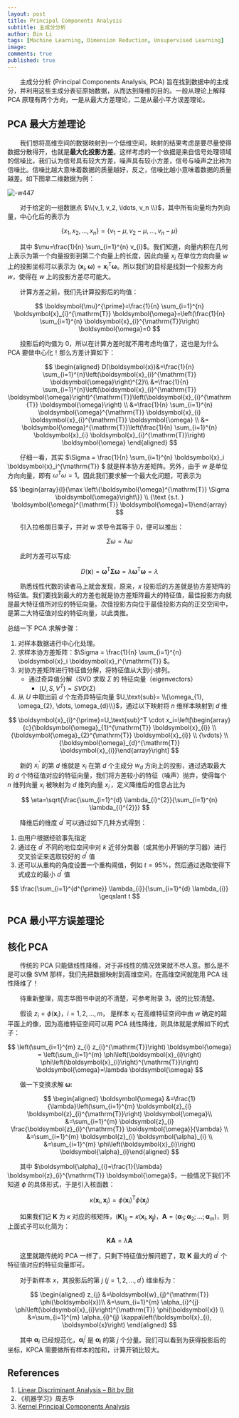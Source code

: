 ```yaml
---
layout: post
title: Principal Components Analysis
subtitle: 主成分分析
author: Bin Li
tags: [Machine Learning, Dimension Reduction, Unsupervised Learning]
image: 
comments: true
published: true
---
```


　　主成分分析 (Principal Components Analysis, PCA) 旨在找到数据中的主成分，并利用这些主成分表征原始数据，从而达到降维的目的。一般从理论上解释 PCA 原理有两个方向，一是从最大方差理论，二是从最小平方误差理论。

## PCA 最大方差理论
　　我们想将高维空间的数据映射到一个低维空间，映射的结果考虑是要尽量使得数据分散得开，也就是**最大化投影方差**。这样考虑的一个依据是来自信号处理领域的信噪比，我们认为信号具有较大方差，噪声具有较小方差，信号与噪声之比称为信噪比。信噪比越大意味着数据的质量越好，反之，信噪比越小意味着数据的质量越差。如下图拿二维数据为例：

![-w447](/img/media/15611834879719.jpg)

　　对于给定的一组数据点 $\\{v_1, v_2, \ldots, v_n \\}$，其中所有向量均为列向量，中心化后的表示为

$$
\left\{x_{1}, x_{2}, \ldots, x_{n}\right\}=\left\{v_{1}-\mu, v_{2}-\mu, \ldots, v_{n}-\mu\right\}
$$

　　其中 $\mu=\frac{1}{n} \sum_{i=1}^{n} v_{i}$。我们知道，向量内积在几何上表示为第一个向量投影到第二个向量上的长度，因此向量 $x_i$ 在单位方向向量 $w$ 上的投影坐标可以表示为 $\left(\boldsymbol{x}_i, \boldsymbol{\omega}\right)=\boldsymbol{x}_i^{\mathrm{T}} \boldsymbol{\omega}$。所以我们的目标是找到一个投影方向 $w$，使得在 $w$ 上的投影方差尽可能大。

　　计算方差之前，我们先计算投影后的均值：

$$
\boldsymbol{\mu}^{\prime}=\frac{1}{n} \sum_{i=1}^{n} \boldsymbol{x}_{i}^{\mathrm{T}} \boldsymbol{\omega}=\left(\frac{1}{n} \sum_{i=1}^{n} \boldsymbol{x}_{i}^{\mathrm{T}}\right) \boldsymbol{\omega}=0
$$

　　投影后的均值为 0，所以在计算方差时就不用考虑均值了，这也是为什么 PCA 要做中心化！那么方差计算如下：

$$
\begin{aligned}
D(\boldsymbol{x})&=\frac{1}{n} \sum_{i=1}^{n}\left(\boldsymbol{x}_{i}^{\mathrm{T}} \boldsymbol{\omega}\right)^{2}\\
&=\frac{1}{n} \sum_{i=1}^{n}\left(\boldsymbol{x}_{i}^{\mathrm{T}} \boldsymbol{\omega}\right)^{\mathrm{T}}\left(\boldsymbol{x}_{i}^{\mathrm{T}} \boldsymbol{\omega}\right) \\
&=\frac{1}{n} \sum_{i=1}^{n} \boldsymbol{\omega}^{\mathrm{T}} \boldsymbol{x}_{i} \boldsymbol{x}_{i}^{\mathrm{T}} \boldsymbol{\omega} \\
&= \boldsymbol{\omega}^{\mathrm{T}}\left(\frac{1}{n} \sum_{i=1}^{n} \boldsymbol{x}_{i} \boldsymbol{x}_{i}^{\mathrm{T}}\right) \boldsymbol{\omega} 
\end{aligned}
$$

　　仔细一看，其实 $\Sigma = \frac{1}{n} \sum_{i=1}^{n}  \boldsymbol{x}_i \boldsymbol{x}_i^{\mathrm{T}} $ 就是样本协方差矩阵。另外，由于 $w$ 是单位方向向量，即有 $\omega^{T} \omega=1$。因此我们要求解一个最大化问题，可表示为

$$
\begin{array}{l}{\max \left\{\boldsymbol{\omega}^{\mathrm{T}} \Sigma \boldsymbol{\omega}\right\}} \\ {\text {s.t. } \boldsymbol{\omega}^{\mathrm{T}} \boldsymbol{\omega}=1}\end{array}
$$

　　引入拉格朗日乘子，并对 $w$ 求导令其等于 0，便可以推出：

$$
\Sigma \omega=\lambda \omega
$$

　　此时方差可以写成:

$$
D(\boldsymbol{x})=\boldsymbol{\omega}^{\mathrm{T}} \boldsymbol{\Sigma} \boldsymbol{\omega}=\lambda \boldsymbol{\omega}^{\mathrm{T}} \boldsymbol{\omega}=\lambda
$$

　　熟悉线性代数的读者马上就会发现，原来，$x$ 投影后的方差就是协方差矩阵的特征值。我们要找到最大的方差也就是协方差矩阵最大的特征值，最佳投影方向就是最大特征值所对应的特征向量。次佳投影方向位于最佳投影方向的正交空间中，是第二大特征值对应的特征向量，以此类推。

总结一下 PCA 求解步骤：
1. 对样本数据进行中心化处理。
2. 求样本协方差矩阵：$\Sigma = \frac{1}{n} \sum_{i=1}^{n}  \boldsymbol{x}_i \boldsymbol{x}_i^{\mathrm{T}} $。
3. 对协方差矩阵进行特征值分解，将特征值从大到小排列。
    * 通过奇异值分解（SVD 求取 $\Sigma$ 的 特征向量（eigenvectors）
        * $\left(U, S, V^{T}\right)=SVD(\Sigma)$
4. 从 $U$ 中取出前 $d$ 个左奇异特征向量 $U_\text{sub}= \\{\omega_{1}, \omega_{2}, \dots, \omega_{d}\\}$，通过以下映射将 $n$ 维样本映射到 $d$ 维

$$
\boldsymbol{x}_{i}^{\prime}=U_\text{sub}^T \cdot x_i=\left[\begin{array}{c}{\boldsymbol{\omega}_{1}^{\mathrm{T}} \boldsymbol{x}_{i}} \\ {\boldsymbol{\omega}_{2}^{\mathrm{T}} \boldsymbol{x}_{i}} \\ {\vdots} \\ {\boldsymbol{\omega}_{d}^{\mathrm{T}} \boldsymbol{x}_{i}}\end{array}\right]
$$

　　新的 $x_i^\prime$ 的第 $d$ 维就是 $x_i$ 在第 $d$ 个主成分 $w_d$ 方向上的投影，通过选取最大的 $d$ 个特征值对应的特征向量，我们将方差较小的特征（噪声）抛弃，使得每个 $n$ 维列向量 $x_i$ 被映射为 $d$ 维列向量 $x_i^\prime$，定义降维后的信息占比为

$$
\eta=\sqrt{\frac{\sum_{i=1}^{d} \lambda_{i}^{2}}{\sum_{i=1}^{n} \lambda_{i}^{2}}}
$$

　　降维后的维度 $d^\prime$ 可以通过如下几种方式得到：
1. 由用户根据经验事先指定
2. 通过在 $d^\prime$ 不同的地位空间中对 $k$ 近邻分类器（或其他小开销的学习器）进行交叉验证来选取较好的 $d^\prime$ 值
3. 还可以从重构的角度设置一个重构阈值，例如 $t=95 \%$，然后通过选取使得下式成立的最小 $d^\prime$ 值

$$
\frac{\sum_{i=1}^{d^{\prime}} \lambda_{i}}{\sum_{i=1}^{d} \lambda_{i}} \geqslant t
$$

## PCA 最小平方误差理论

## 核化 PCA
　　传统的 PCA 只能做线性降维，对于非线性的情况效果就不尽人意。那么是不是可以像 SVM 那样，我们先把数据映射到高维空间，在高维空间就能用 PCA 线性降维了！

　　待重新整理，周志华图书中说的不清楚，可参考附录 3，说的比较清楚。

　　假设 $z_i = \phi\left(\boldsymbol{x}_{i}\right)$，$i=1,2, \ldots, m$， 是样本 $x_i$ 在高维特征空间中由 $w$ 确定的超平面上的像，因为高维特征空间可以用 PCA 线性降维，则具体就是求解如下的式子：


$$
\left(\sum_{i=1}^{m} z_{i} z_{i}^{\mathrm{T}}\right) \boldsymbol{\omega} = \left(\sum_{i=1}^{m} \phi\left(\boldsymbol{x}_{i}\right) \phi\left(\boldsymbol{x}_{i}\right)^{\mathrm{T}}\right) \boldsymbol{\omega}=\lambda \boldsymbol{\omega}
$$

　　做一下变换求解 $\boldsymbol{\omega}$:

$$
\begin{aligned} 
\boldsymbol{\omega} &=\frac{1}{\lambda}\left(\sum_{i=1}^{m} \boldsymbol{z}_{i} \boldsymbol{z}_{i}^{\mathrm{T}}\right) \boldsymbol{\omega}\\
&=\sum_{i=1}^{m} \boldsymbol{z}_{i} \frac{\boldsymbol{z}_{i}^{\mathrm{T}} \boldsymbol{\omega}}{\lambda} \\ &=\sum_{i=1}^{m} \boldsymbol{z}_{i} \boldsymbol{\alpha}_{i} \\
&=\sum_{i=1}^{m} \phi\left(\boldsymbol{x}_{i}\right) \boldsymbol{\alpha}_{i}\end{aligned} 
$$

　　其中 $\boldsymbol{\alpha}_{i}=\frac{1}{\lambda} \boldsymbol{z}_{i}^{\mathrm{T}} \boldsymbol{\omega}$，一般情况下我们不知道 $\phi$ 的具体形式，于是引入核函数：

$$
\kappa\left(\boldsymbol{x}_{i}, \boldsymbol{x}_{j}\right)=\phi\left(\boldsymbol{x}_{i}\right)^{\mathrm{T}} \phi\left(\boldsymbol{x}_{j}\right)
$$

　　如果我们记 $\mathbf{K}$ 为 $\kappa$ 对应的核矩阵，$(\mathbf{K})_{i j}=\kappa\left(\boldsymbol{x}_{i}, \boldsymbol{x}_{\boldsymbol{j}}\right)$，$\mathbf{A}=\left(\boldsymbol{\alpha}_{1} ; \boldsymbol{\alpha}_{2} ; \ldots ; \boldsymbol{\alpha}_{m}\right)$，则上面式子可以化简为：

$$
\mathbf{K} \mathbf{A}=\lambda \mathbf{A}
$$

　　这里就跟传统的 PCA 一样了，只剩下特征值分解问题了，取 $\mathbf{K}$ 最大的 $d^\prime$ 个特征值对应的特征向量即可。

　　对于新样本 $x$，其投影后的第 $j$ $\left(j=1,2, \ldots, d^{\prime}\right)$ 维坐标为：

$$
\begin{aligned} z_{j} &=\boldsymbol{w}_{j}^{\mathrm{T}} \phi(\boldsymbol{x})\\
&=\sum_{i=1}^{m} \alpha_{i}^{j} \phi\left(\boldsymbol{x}_{i}\right)^{\mathrm{T}} \phi(\boldsymbol{x}) \\ &=\sum_{i=1}^{m} \alpha_{i}^{j} \kappa\left(\boldsymbol{x}_{i}, \boldsymbol{x}\right) \end{aligned}
$$

　　其中 $\boldsymbol{\alpha}_{i}$ 已经规范化，$\boldsymbol{\alpha}_{i}^j$ 是 $\boldsymbol{\alpha}_{i}$ 的第 $j$ 个分量。我们可以看到为获得投影后的坐标，KPCA 需要做所有样本的加和，计算开销比较大。


## References
1. [Linear Discriminant Analysis – Bit by Bit](https://sebastianraschka.com/Articles/2014_python_lda.html)
2. 《机器学习》周志华
3. [Kernel Principal Components Analysis](/assets/Kernel-PCA.pdf)